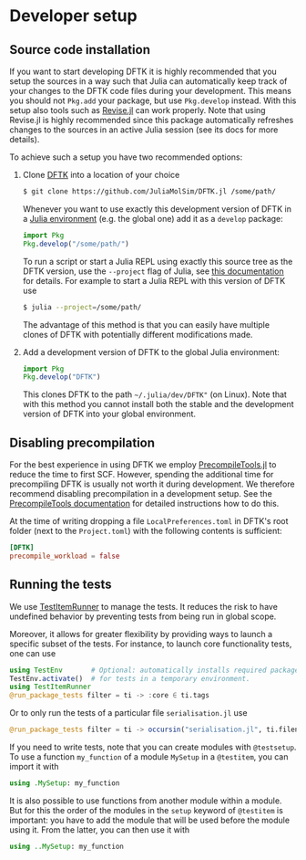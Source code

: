 # Developer setup

## Source code installation
If you want to start developing DFTK it is highly recommended
that you setup the sources in a way such that Julia can automatically keep
track of your changes to the DFTK code files during your development.
This means you should not `Pkg.add` your package, but use `Pkg.develop` instead.
With this setup also tools such as [Revise.jl](https://github.com/timholy/Revise.jl)
can work properly. Note that using Revise.jl is highly recommended
since this package automatically refreshes changes to the sources
in an active Julia session (see its docs for more details).

To achieve such a setup you have two recommended options:

1. Clone [DFTK](https://dftk.org) into a location of your choice
   ```bash
   $ git clone https://github.com/JuliaMolSim/DFTK.jl /some/path/
   ```
   Whenever you want to use exactly this development version of DFTK
   in a [Julia environment](https://julialang.github.io/Pkg.jl/v1/environments/)
   (e.g. the global one) add it as a `develop` package:
   ```julia
   import Pkg
   Pkg.develop("/some/path/")
   ```
   To run a script or start a Julia REPL using exactly this source tree
   as the DFTK version, use the `--project` flag of Julia,
   see [this documentation](https://julialang.github.io/Pkg.jl/v1/environments/)
   for details. For example to start a Julia REPL with this version of DFTK use
   ```bash
   $ julia --project=/some/path/
   ```
   The advantage of this method is that you can easily have multiple
   clones of DFTK with potentially different modifications made.

2. Add a development version of DFTK to the global Julia environment:
   ```julia
   import Pkg
   Pkg.develop("DFTK")
   ```
   This clones DFTK to the path `~/.julia/dev/DFTK"` (on Linux).
   Note that with this method you cannot install both the stable
   and the development version of DFTK into your global environment.

## Disabling precompilation

For the best experience in using DFTK we employ
[PrecompileTools.jl](https://github.com/JuliaLang/PrecompileTools.jl) to
reduce the time to first SCF. However,
spending the additional time for precompiling DFTK is usually not worth it during development.
We therefore recommend disabling precompilation in a development setup.
See the [PrecompileTools documentation](https://julialang.github.io/PrecompileTools.jl/stable/)
for detailed instructions how to do this.

At the time of writing dropping a file `LocalPreferences.toml` in DFTK's root folder
(next to the `Project.toml`) with the following contents is sufficient:
```toml
[DFTK]
precompile_workload = false
```

## Running the tests

We use [TestItemRunner](https://github.com/julia-vscode/TestItemRunner.jl) to manage the
tests. It reduces the risk to have undefined behavior by preventing tests from being run in
global scope.

Moreover, it allows for greater flexibility by providing ways to launch a specific subset of
the tests.
For instance, to launch core functionality tests, one can use
```julia
using TestEnv       # Optional: automatically installs required packages
TestEnv.activate()  # for tests in a temporary environment.
using TestItemRunner
@run_package_tests filter = ti -> :core ∈ ti.tags
```
Or to only run the tests of a particular file `serialisation.jl` use
```julia
@run_package_tests filter = ti -> occursin("serialisation.jl", ti.filename)
```

If you need to write tests, note that you can create modules with `@testsetup`. To use
a function `my_function` of a module `MySetup` in a `@testitem`, you can import it with
```julia
using .MySetup: my_function
```
It is also possible to use functions from another module within a module. But for this the
order of the modules in the `setup` keyword of `@testitem` is important: you have to add the
module that will be used before the module using it. From the latter, you can then use it
with
```julia
using ..MySetup: my_function
```

